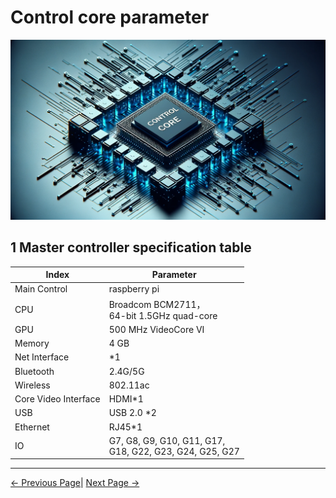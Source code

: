 # Control core parameter

<img src="../resources/2-ProductFeature/2.2/image.png" width="800" height="auto" />

## 1 Master controller specification table

| Index            | Parameter          |
| ---------------- | ------------------ |
| Main Control     | raspberry pi       |
| CPU              | Broadcom BCM2711，<br> 64-bit 1.5GHz quad-core |
| GPU              | 500 MHz VideoCore VI |
| Memory           | 4 GB                |
| Net Interface    | *1                  |
| Bluetooth        | 2.4G/5G             |
| Wireless         | 802.11ac            |
| Core Video Interface | HDMI*1          |
| USB              | USB 2.0 *2          |
| Ethernet         | RJ45*1              |
| IO               | G7, G8, G9, G10, G11, G17, <br> G18, G22, G23, G24, G25, G27 |

---

 [← Previous Page](README.md#chapter-summary)| [Next Page →](../2-ProductFeature/2.3-MechanicalStructureParameter.md)
